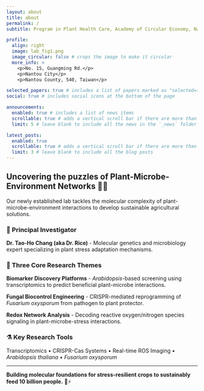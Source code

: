 ```yaml
---
layout: about
title: about
permalink: /
subtitle: Program in Plant Health Care, Academy of Circular Economy, National Chung Hsing University

profile:
  align: right
  image: lab_fig1.png
  image_circular: false # crops the image to make it circular
  more_info: >
    <p>No. 15, Guangming Rd.</p>
    <p>Nantou City</p>
    <p>Nantou County, 540, Taiwan</p>

selected_papers: true # includes a list of papers marked as "selected={true}"
social: true # includes social icons at the bottom of the page

announcements:
  enabled: true # includes a list of news items
  scrollable: true # adds a vertical scroll bar if there are more than 3 news items
  limit: 5 # leave blank to include all the news in the `_news` folder

latest_posts:
  enabled: true
  scrollable: true # adds a vertical scroll bar if there are more than 3 new posts items
  limit: 3 # leave blank to include all the blog posts
---
```

## Uncovering the puzzles of Plant-Microbe-Environment Networks 🌱🔬 ##
  
Our newly established lab tackles the molecular complexity of plant-microbe-environment interactions to develop sustainable agricultural solutions.

### 🧬 Principal Investigator
**Dr. Tao-Ho Chang (aka Dr. Rice)** - Molecular genetics and microbiology expert specializing in plant stress adaptation mechanisms.
  
### 🔬 Three Core Research Themes
**Biomarker Discovery Platforms** - *Arabidopsis*-based screening using transcriptomics to predict beneficial plant-microbe interactions.

**Fungal Biocontrol Engineering** - CRISPR-mediated reprogramming of *Fusarium oxysporum* from pathogen to plant protector.

**Redox Network Analysis** - Decoding reactive oxygen/nitrogen species signaling in plant-microbe-stress interactions.
  
### ⚗️ Key Research Tools
Transcriptomics • CRISPR-Cas Systems • Real-time ROS Imaging • *Arabidopsis thaliana* • *Fusarium oxysporum*

---

**Building molecular foundations for stress-resilient crops to sustainably feed 10 billion people.** 🌾⚡
